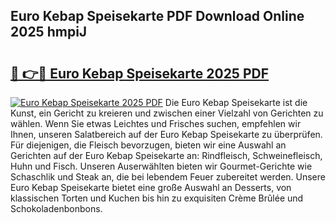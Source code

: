 ## Euro Kebap Speisekarte PDF Download Online 2025 hmpiJ

# <h2><a href="http://gcchukh.nevu.top/?p=Euro+Kebap+Speisekarte">🔗 👉🔴 Euro Kebap Speisekarte 2025 PDF</a></h2>

[![Euro Kebap Speisekarte 2025 PDF](https://i.imgur.com/dBaPXMq.png)](http://gcchukh.nevu.top/?p=Euro+Kebap+Speisekarte)
Die Euro Kebap Speisekarte ist die Kunst, ein Gericht zu kreieren und zwischen einer Vielzahl von Gerichten zu wählen. Wenn Sie etwas Leichtes und Frisches suchen, empfehlen wir Ihnen, unseren Salatbereich auf der Euro Kebap Speisekarte zu überprüfen. Für diejenigen, die Fleisch bevorzugen, bieten wir eine Auswahl an Gerichten auf der Euro Kebap Speisekarte an: Rindfleisch, Schweinefleisch, Huhn und Fisch. Unseren Auserwählten bieten wir Gourmet-Gerichte wie Schaschlik und Steak an, die bei lebendem Feuer zubereitet werden. Unsere Euro Kebap Speisekarte bietet eine große Auswahl an Desserts, von klassischen Torten und Kuchen bis hin zu exquisiten Crème Brûlée und Schokoladenbonbons.
